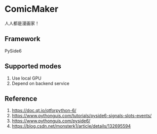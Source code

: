 # ComicMaker
人人都是漫画家！

## Framework
PySide6

## Supported modes
1. Use local GPU
2. Depend on backend service

## Reference  
1. https://doc.qt.io/qtforpython-6/
2. https://www.pythonguis.com/tutorials/pyside6-signals-slots-events/
3. https://www.pythonguis.com/pyside6/
4. https://blog.csdn.net/monsterk1/article/details/132695594
